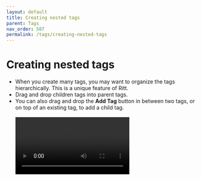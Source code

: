 ```yaml
---
layout: default
title: Creating nested tags
parent: Tags
nav_order: 507
permalink: /tags/creating-nested-tags
---
```


# Creating nested tags

- When you create many tags, you may want to organize the tags hierarchically. This is a unique feature of Ritt.
- Drag and drop children tags into parent tags.
- You can also drag and drop the **Add Tag** button in between two tags, or on top of an existing tag, to add a child tag.<br/><br/>
  <video autoplay loop controls>
    <source src="/img/v1.0-MP4-Creating-Nested-Tags.mp4" type="video/mp4">
  </video>
